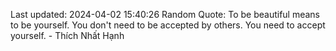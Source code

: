 Last updated: 2024-04-02 15:40:26
Random Quote: To be beautiful means to be yourself. You don't need to be accepted by others. You need to accept yourself. - Thích Nhất Hạnh